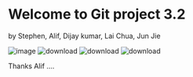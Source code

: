 # Welcome to Git project 3.2 
 by Stephen, Alif, Dijay kumar, Lai Chua, Jun Jie

![image](https://github.com/user-attachments/assets/79b0caf2-440a-42a6-933d-2c1162a5d51d)
![download](https://github.com/user-attachments/assets/99823d84-2ba1-463e-ae50-70fe1a40e2c2)
![download](https://github.com/user-attachments/assets/ea59e0a1-fe90-43de-8b48-37a563a12c43)
![download](https://github.com/user-attachments/assets/6650e446-bf11-47e1-a3b4-50be4bb69ff8)


Thanks Alif ....

